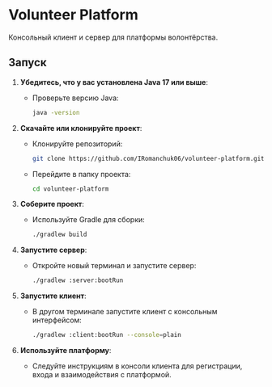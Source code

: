 # Volunteer Platform

Консольный клиент и сервер для платформы волонтёрства.

## Запуск

1. **Убедитесь, что у вас установлена Java 17 или выше**:
    - Проверьте версию Java:
      ```bash
      java -version
      ```

2. **Скачайте или клонируйте проект**:
    - Клонируйте репозиторий:
      ```bash
      git clone https://github.com/IRomanchuk06/volunteer-platform.git
      ```
    - Перейдите в папку проекта:
      ```bash
      cd volunteer-platform
      ```

3. **Соберите проект**:
    - Используйте Gradle для сборки:
      ```bash
      ./gradlew build
      ```

4. **Запустите сервер**:
    - Откройте новый терминал и запустите сервер:
      ```bash
      ./gradlew :server:bootRun
      ```

5. **Запустите клиент**:
    - В другом терминале запустите клиент с консольным интерфейсом:
      ```bash
      ./gradlew :client:bootRun --console=plain
      ```

6. **Используйте платформу**:
    - Следуйте инструкциям в консоли клиента для регистрации, входа и взаимодействия с платформой.
